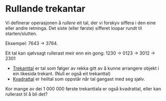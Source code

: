 # Rullande trekantar

Vi definerar operasjonen å _rullere_ eit tal, der vi forskyv siffera i den eine
eller andre retninga. Det siste (eller første) sifferet loopar rundt til
starten/slutten.

Eksempel: 7643 -> 3764.

Eit tal kan sjølvsagt rullerast meir enn ein gong: 1230 -> 0123 -> 3012 -> 2301

- [Trekanttal](https://oeis.org/wiki/Triangular_numbers) er tal som følger av
  rekka gitt av å kunne arrangere objekt i ein likesida trekant. (Null er også
  eit trekanttal)
- [Kvadrattal](https://oeis.org/wiki/Square_numbers) er heiltal som oppstår når
  tal gangast med seg sjølv.

Kor mange av dei 1 000 000 første trekanttala er også kvadrattal, eller kan
rullerast til å bli det?

